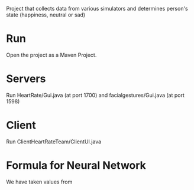
Project that collects data from various simulators and determines person's state (happiness, neutral or sad)

# Run
Open the project as a Maven Project.

# Servers
Run HeartRate/Gui.java (at port 1700) and facialgestures/Gui.java (at port 1598)

# Client
Run ClientHeartRateTeam/ClientUI.java

# Formula for Neural Network
We have taken values from



